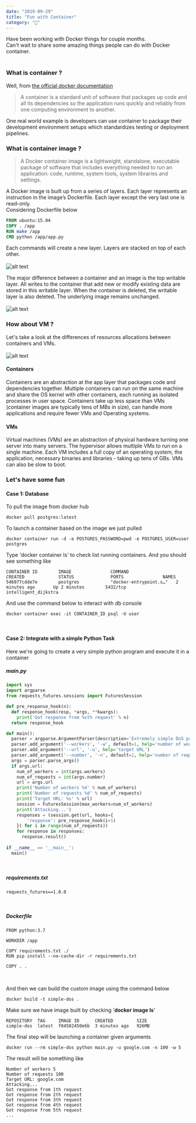 ```yaml
---
date: "2019-09-29"
title: "Fun with Container"
category: "🐳"
---
```


Have been working with Docker things for couple months.
<br />
Can't wait to share some amazing things people can do with Docker container.
<br />
<br />

### What is container ?

Well, from <a href="https://www.docker.com/resources/what-container" target="__blank">the official docker documentation</a>

> A container is a standard unit of software that packages up code and all its dependencies so the application runs quickly and reliably from one computing environment to another. 

One real world example is developers can use container to package their development environment setups
which standardizes testing or deployment pipelines.

### What is container image ?

> A Docker container image is a lightweight, standalone, executable package of software that includes everything needed to run an application: code, runtime, system tools, system libraries and settings.

A Docker image is built up from a series of layers. Each layer represents an instruction in the image’s Dockerfile. Each layer except the very last one is read-only.
<br />
Considering Dockerfile below
```Dockerfile
FROM ubuntu:15.04
COPY . /app
RUN make /app
CMD python /app/app.py
```
Each commands will create a new layer. Layers are stacked on top of each other.
<br />
<br />
![alt text](https://storage.googleapis.com/warrenlee/myBlog/docker/container-layers.jpg)

The major difference between a container and an image is the top writable layer. All writes to the container that add new or modify existing data are stored in this writable layer. When the container is deleted, the writable layer is also deleted. The underlying image remains unchanged.
<br/>
<br/>
![alt text](https://storage.googleapis.com/warrenlee/myBlog/docker/sharing-layers.jpg)



### How about VM ?
Let's take a look at the differences of resources allocations between containers and VMs.
<br />
<br />
![alt text](https://storage.googleapis.com/warrenlee/myBlog/docker/docker-containerized-and-vm-transparent-bg.png)

#### Containers
Containers are an abstraction at the app layer that packages code and dependencies together. Multiple containers can run on the same machine and share the OS kernel with other containers, each running as isolated processes in user space. Containers take up less space than VMs (container images are typically tens of MBs in size), can handle more applications and require fewer VMs and Operating systems.
#### VMs
Virtual machines (VMs) are an abstraction of physical hardware turning one server into many servers. The hypervisor allows multiple VMs to run on a single machine. Each VM includes a full copy of an operating system, the application, necessary binaries and libraries - taking up tens of GBs. VMs can also be slow to boot.

### Let's have some fun
#### Case 1: Database
To pull the image from docker hub
```
docker pull postgres:latest
```
To launch a container based on the image we just pulled
```
docker container run -d -e POSTGRES_PASSWORD=pwd -e POSTGRES_USER=user postgres
```
Type 'docker container ls' to check list running containers. And you should see something like
```
CONTAINER ID        IMAGE               COMMAND                  CREATED             STATUS              PORTS               NAMES
546077cdde7e        postgres            "docker-entrypoint.s…"   2 minutes ago       Up 2 minutes        5432/tcp            intelligent_dijkstra
```
And use the command below to interact with db console
```
docker container exec -it CONTAINER_ID psql -U user
```
<br/>

#### Case 2: Integrate with a simple Python Task
Here we're going to create a very simple python program and execute it in a container

##### main.py
```py
import sys
import argparse
from requests_futures.sessions import FuturesSession

def pre_response_hook(n):
  def response_hook(resp, *args, **kwargs):
    print('Got response from %sth request' % n)
  return response_hook

def main():
  parser = argparse.ArgumentParser(description='Extremely simple DoS program')
  parser.add_argument('--workers', '-w', default=1, help='number of workers')
  parser.add_argument('--url', '-u', help='target URL')
  parser.add_argument('--number', '-n', default=1, help='number of requests')
  args = parser.parse_args()
  if args.url:
    num_of_workers = int(args.workers)
    num_of_requests = int(args.number)
    url = args.url
    print('Number of workers %d' % num_of_workers)
    print('Number of requests %d' % num_of_requests)
    print('Target URL: %s' % url)
    session = FuturesSession(max_workers=num_of_workers)
    print('Attacking...')
    responses = (session.get(url, hooks={
        'response': pre_response_hook(i+1)
    }) for i in range(num_of_requests))
    for response in responses:
      response.result()
      
if __name__ == '__main__':
  main()
```
<br />

##### requirements.txt
```
requests_futures==1.0.0
```
<br />

##### Dockerfile
```
FROM python:3.7

WORKDIR /app

COPY requirements.txt ./
RUN pip install --no-cache-dir -r requirements.txt

COPY . .
```
<br />

And then we can build the custom image using the command below
```
docker build -t simple-dos .
```
Make sure we have image built by checking '<b>docker image ls</b>'
```
REPOSITORY  TAG     IMAGE ID      CREATED         SIZE
simple-dos  latest  f04502450e6b  3 minutes ago   926MB
```
The final step will be launching a container given arguments
```
docker run --rm simple-dos python main.py -u google.com -n 100 -w 5
```

The result will be something like
```
Number of workers 5
Number of requests 100
Target URL: google.com
Attacking...
Got response from 1th request
Got response from 2th request
Got response from 3th request
Got response from 4th request
Got response from 5th request
...
```
